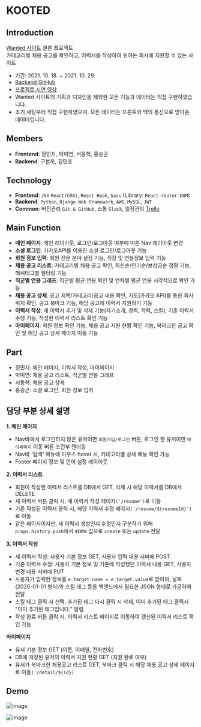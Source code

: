 # KOOTED

## Introduction
[ Wanted 사이트](https://www.wanted.co.kr/newintro) 클론 프로젝트<br>
카테고리별 채용 공고를 확인하고, 이력서를 작성하여 원하는 회사에 지원할 수 있는 사이트
- 기간: 2021. 10. 18. ~ 2021. 10. 29.
- [Backend GitHub](https://github.com/wecode-bootcamp-korea/25-2nd-KOOTED-backend)
- [프로젝트 시연 영상](https://www.youtube.com/watch?v=IAU3L0hZchE&t=2s)
- Wanted 사이트의 기획과 디자인을 제외한 모든 기능과 데이터는 직접 구현하였습니다.
- 초기 세팅부터 직접 구현하였으며, 모든 데이터는 프론트와 백의 통신으로 받아온 데이터입니다.

## Members
- **Frontend**: 정민지, 박미연, 서동혁, 홍승균
- **Backend**: 구본욱, 김민호


## Technology
- **Frontend**: `JSX` `React(CRA)`, `React Hook`, `Sass` (Library: `React-router-DOM`)
- **Backend**: `Python`, `Django Web Framework`, `AWS`, `MySQL`, `JWT`
- **Common**: 버전관리 `Git & GitHub`, 소통 `Slack`, 일정관리 [Trello](https://trello.com/b/7H4voa32/kooted)

## Main Function
- **메인 페이지**: 메인 레이아웃, 로그인/로그아웃 여부에 따른 Nav 레이아웃 변경
- **소셜 로그인**: 카카오API를 이용한 소셜 로그인/로그아웃 기능
- **회원 정보 입력**: 회원 전문 분야 설정 기능, 직장 및 연봉정보 입력 기능
- **채용 공고 리스트**: 카테고리별 채용 공고 확인, 최신순/인기순/보상금순 정렬 기능, 해쉬태그별 필터링 기능
- **직군별 연봉 그래프**: 직군별 평균 연봉 확인 및 연차별 평균 연봉 시각적으로 확인 가능
- **채용 공고 상세**: 공고 제목/카테고리/공고 내용 확인, 지도(카카오 API)를 통한 회사 위치 확인, 공고 북마크 기능, 해당 공고에 이력서 지원하기 기능
- **이력서 작성**: 새 이력서 추가 및 삭제 기능(자기소개, 경력, 학력, 스킬), 기존 이력서 수정 기능, 작성한 이력서 리스트 확인 기능
- **마이페이지**: 회원 정보 확인 기능, 채용 공고 지원 현황 확인 기능, 북마크한 공고 확인 및 해당 공고 상세 페이지 이동 기능

## Part
- 정민지: 메인 페이지, 이력서 작성, 마이페이지
- 박미연: 채용 공고 리스트, 직군별 연봉 그래프
- 서동혁: 채용 공고 상세
- 홍승균: 소셜 로그인, 회원 정보 입력

## 담당 부분 상세 설명
**1. 메인 페이지**
+ Nav바에서 로그인하지 않은 유저이면 `회원가입/로그인` 버튼, 로그인 한 유저이면 `마이페이지` 이동 버튼 조건부 렌더링
+ Nav바 '탐색' 메뉴에 마우스 hover 시, 카테고리별 상세 메뉴 확인 가능 
+ Footer 페이지 정보 및 언어 설정 레이아웃

**2. 이력서 리스트**
+ 회원이 작성한 이력서 리스트를 DB에서 GET, 삭제 시 해당 이력서를 DB에서 DELETE
+ 새 이력서 버튼 클릭 시, 새 이력서 작성 페이지`('/resume')`로 이동
+ 기존 작성된 이력서 클릭 시, 해당 이력서 수정 페이지`('/resume/${resumeId}')`로 이동
+ 같은 페이지이지만, 새 이력서 생성인지 수정인지 구분하기 위해 `props.history.push`에서 state 값으로 `create` 또는 `update` 전달

**3. 이력서 작성**
+ 새 이력서 작성: 사용자 기본 정보 GET, 사용자 입력 내용 서버에 POST
+ 기존 이력서 수정: 사용자 기본 정보 및 기존에 작성했던 이력서 내용 GET, 사용자 변경 내용 서버에 PUT
+ 사용자가 입력한 정보를 `e.target.name = e.target.value`로 받아와, 날짜(2020-01-01 형식)와 스킬 태그 등을 백엔드에서 필요한 JSON 형태로 가공하여 전달
+ 스킬 태그 클릭 시 선택, 추가된 태그 다시 클릭 시 삭제, 이미 추가된 태그 클릭시 "이미 추가된 태그입니다." 알림
+ 작성 완료 버튼 클릭 시, 이력서 리스트 페이지로 이동하여 갱신된 이력서 리스트 확인 가능

**마이페이지**
+ 유저 기본 정보 GET (이름, 이메일, 전화번호)
+ DB에 저장된 유저의 이력서 지원 현황 GET (지원 완료 여부)
+ 유저가 북마크한 채용공고 리스트 GET, 북마크 클릭 시 해당 채용 공고 상세 페이지로 이동`('/detail/${id})`

## Demo
![image](https://user-images.githubusercontent.com/20683436/139556626-a068d043-e85a-45a1-b5cf-87c751d0997e.png)

![image](https://user-images.githubusercontent.com/20683436/139555593-a33905fb-368e-4fba-88ba-532795b9828c.png)
